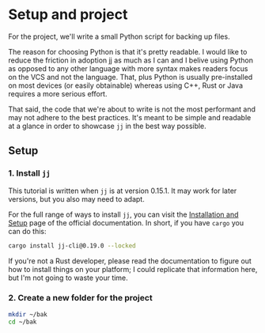 # Setup and project

For the project, we'll write a small Python script for backing up files.

The reason for choosing Python is that it's pretty readable. I would like to reduce the friction in adoption jj as much as I can and I belive using Python as opposed to any other language with more syntax makes readers focus on the VCS and not the language. That, plus Python is usually pre-installed on most devices (or easily obtainable) whereas using C++, Rust or Java requires a more serious effort.

That said, the code that we're about to write is not the most performant and may not adhere to the best practices. It's meant to be simple and readable at a glance in order to showcase `jj` in the best way possible.

## Setup

### 1. Install `jj`

This tutorial is written when `jj` is at version 0.15.1. It may work for later versions, but you also may need to adapt.

For the full range of ways to install `jj`, you can visit the [Installation and Setup](https://martinvonz.github.io/jj/latest/install-and-setup/) page of the official documentation. In short, if you have `cargo` you can do this:

```sh
cargo install jj-cli@0.19.0 --locked
```

If you're not a Rust developer, please read the documentation to figure out how to install things on your platform; I could replicate that information here, but I'm not going to waste your time.

### 2. Create a new folder for the project

```sh
mkdir ~/bak
cd ~/bak
```
